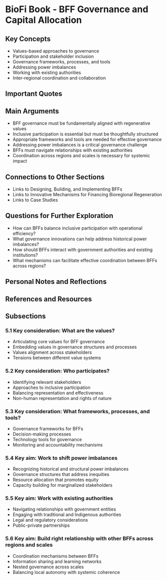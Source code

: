 # BioFi Book - BFF Governance and Capital Allocation

## Key Concepts
- Values-based approaches to governance
- Participation and stakeholder inclusion
- Governance frameworks, processes, and tools
- Addressing power imbalances
- Working with existing authorities
- Inter-regional coordination and collaboration

## Important Quotes

## Main Arguments
- BFF governance must be fundamentally aligned with regenerative values
- Inclusive participation is essential but must be thoughtfully structured
- Appropriate frameworks and tools are needed for effective governance
- Addressing power imbalances is a critical governance challenge
- BFFs must navigate relationships with existing authorities
- Coordination across regions and scales is necessary for systemic impact

## Connections to Other Sections
- Links to Designing, Building, and Implementing BFFs
- Links to Innovative Mechanisms for Financing Bioregional Regeneration
- Links to Case Studies

## Questions for Further Exploration
- How can BFFs balance inclusive participation with operational efficiency?
- What governance innovations can help address historical power imbalances?
- How should BFFs interact with government authorities and existing institutions?
- What mechanisms can facilitate effective coordination between BFFs across regions?

## Personal Notes and Reflections

## References and Resources

## Subsections

### 5.1 Key consideration: What are the values?
- Articulating core values for BFF governance
- Embedding values in governance structures and processes
- Values alignment across stakeholders
- Tensions between different value systems

### 5.2 Key consideration: Who participates?
- Identifying relevant stakeholders
- Approaches to inclusive participation
- Balancing representation and effectiveness
- Non-human representation and rights of nature

### 5.3 Key consideration: What frameworks, processes, and tools?
- Governance frameworks for BFFs
- Decision-making processes
- Technology tools for governance
- Monitoring and accountability mechanisms

### 5.4 Key aim: Work to shift power imbalances
- Recognizing historical and structural power imbalances
- Governance structures that address inequities
- Resource allocation that promotes equity
- Capacity building for marginalized stakeholders

### 5.5 Key aim: Work with existing authorities
- Navigating relationships with government entities
- Engaging with traditional and Indigenous authorities
- Legal and regulatory considerations
- Public-private partnerships

### 5.6 Key aim: Build right relationship with other BFFs across regions and scales
- Coordination mechanisms between BFFs
- Information sharing and learning networks
- Nested governance across scales
- Balancing local autonomy with systemic coherence 